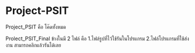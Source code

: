 # Project-PSIT

Project_PSIT คือ โค๊ดทั้งหมด

Prolect_PSIT_Final ข้างในมี 2 ไฟล์ คือ 1.ไฟล์รูปที่ไว้ใช้รันในโปรแกรม 2.ไฟล์โปรแกรมที่ใช้ส่งงาน สามารถคลิกแล้วรันได้เลย
